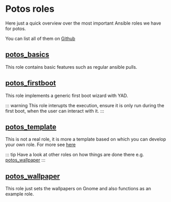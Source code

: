 # Potos roles

Here just a quick overview over the most important Ansible roles we have for potos. 

You can list all of them on [Github](https://github.com/search?q=org%3Aprojectpotos+ansible-role)

## [potos_basics](https://github.com/projectpotos/ansible-role-potos_basics)

This role contains basic features such as regular ansible pulls.

## [potos_firstboot](https://github.com/projectpotos/ansible-role-potos_firstboot)

This role implements a generic first boot wizard with YAD. 

::: warning
This role interupts the execution, ensure it is only run during the first boot, when the user can interact with it.
:::

## [potos_template](https://github.com/projectpotos/ansible-role-potos_template)

This is not a real role, it is more a template based on which you can develop your own role. For more see [here](/guide/own-role/)

::: tip
Have a look at other roles on how things are done there e.g. [potos_wallpaper](#potos-wallpaper)
:::


## [potos_wallpaper](https://github.com/projectpotos/ansible-role-potos_wallpaper)

This role just sets the wallpapers on Gnome and also functions as an example role.
